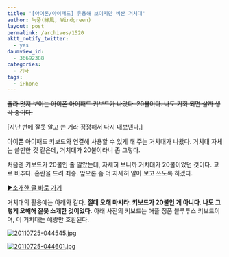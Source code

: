 ```yaml
---
title: '[아이폰/아이패드] 유용해 보이지만 비싼 거치대'
author: 녹풍(綠風, Windgreen)
layout: post
permalink: /archives/1520
aktt_notify_twitter:
  - yes
daumview_id:
  - 36692388
categories:
  - 기타
tags:
  - iPhone
---
```

<del datetime="2011-07-27T09:03:28+00:00">졸라 멋져 보이는 아이폰 아이패드 키보드가 나왔다. 20불이다. 나도 기회 되면 살까 생각 중이다.</del>

[지난 번에 잘못 알고 쓴 거라 정정해서 다시 내보낸다.]

아이폰 아이패드 키보드와 연결해 사용할 수 있게 해 주는 거치대가 나왔다. 거치대 자체는 쓸만한 것 같은데, 거치대가 20불이라니 좀 그렇다.

처음엔 키보드가 20불인 줄 알았는데, 자세히 보니까 거치대가 20불이었던 것이다. 고로 비추다. 혼란을 드려 죄송. 앞으론 좀 더 자세히 알아 보고 쓰도록 하겠다.

[▶소개한 글 바로 가기][1]

거치대의 활용예는 아래와 같다. **절대 오해 마시라. 키보드가 20불인 게 아니다. 나도 그렇게 오해해 잘못 소개한 것이었다.** 아래 사진의 키보드는 애플 정품 블루투스 키보드이며, 이 거치대는 얘랑만 호환된다.

[<img class="alignnone size-full" src="http://dl.dropboxusercontent.com/u/15546257/blog/mytory/old-images/2011/07/20110725-044545.jpg" alt="20110725-044545.jpg" />][2]

[<img class="alignnone size-full" src="http://dl.dropboxusercontent.com/u/15546257/blog/mytory/old-images/2011/07/20110725-044601.jpg" alt="20110725-044601.jpg" />][3]

 [1]: http://iphoneblog.co.kr/995
 [2]: http://dl.dropboxusercontent.com/u/15546257/blog/mytory/old-images/2011/07/20110725-044545.jpg
 [3]: http://dl.dropboxusercontent.com/u/15546257/blog/mytory/old-images/2011/07/20110725-044601.jpg